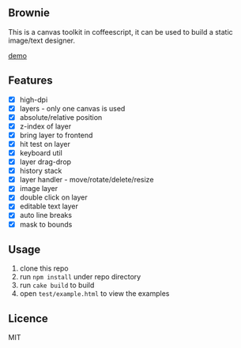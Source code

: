 ## Brownie
This is a canvas toolkit in coffeescript, it can be used to build a static image/text designer.

[demo](http://brownie.mconintet.com/brownie/test/example.html)

## Features
- [x] high-dpi
- [x] layers - only one canvas is used
- [x] absolute/relative position
- [x] z-index of layer
- [x] bring layer to frontend
- [x] hit test on layer
- [x] keyboard util
- [x] layer drag-drop
- [x] history stack
- [x] layer handler - move/rotate/delete/resize
- [x] image layer
- [x] double click on layer
- [x] editable text layer
- [x] auto line breaks
- [x] mask to bounds

## Usage

1. clone this repo
2. run `npm install` under repo directory
3. run `cake build` to build
4. open `test/example.html` to view the examples

## Licence

MIT
